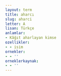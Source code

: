 ```yaml
---
layout: term
title: aharcı
slug: aharci
letter: A
lisan: Türkçe
anlamlar:
- Kâğıt aharlayan kimse
ozellikler:
- - isim
ornekler:
- - ''
orneklerkaynak:
- - ''
---
```

